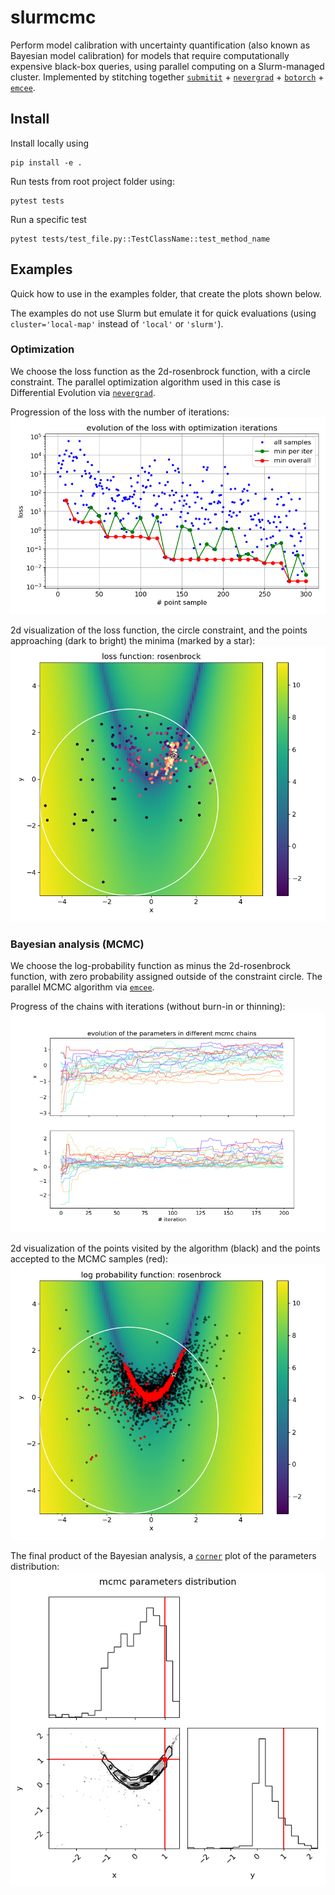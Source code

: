 # slurmcmc

Perform model calibration with uncertainty quantification (also known as Bayesian model calibration) for models that require computationally expensive black-box queries, using parallel computing on a Slurm-managed cluster.
Implemented by stitching together [``submitit``](https://github.com/facebookincubator/submitit) + [``nevergrad``](https://github.com/facebookresearch/nevergrad) + [``botorch``](https://github.com/pytorch/botorch) + [``emcee``](https://github.com/dfm/emcee).


## Install

Install locally using
```
pip install -e .
```

Run tests from root project folder using:
```
pytest tests
```

Run a specific test
```
pytest tests/test_file.py::TestClassName::test_method_name
```

## Examples

Quick how to use in the examples folder, that create the plots shown below.

The examples do not use Slurm but emulate it for quick evaluations (using `cluster='local-map'` instead of `'local'` or `'slurm'`).

### Optimization

We choose the loss function as the 2d-rosenbrock function, with a circle constraint. 
The parallel optimization algorithm used in this case is Differential Evolution via [``nevergrad``](https://github.com/facebookresearch/nevergrad).

Progression of the loss with the number of iterations:
![example_optimization_loss_progress](examples/pics/example_optimization_loss_progress.png)

2d visualization of the loss function, the circle constraint, and the points approaching (dark to bright) the minima (marked by a star):
![example_optimization_2d_visualization](examples/pics/example_optimization_2d_visualization.png)

### Bayesian analysis (MCMC)

We choose the log-probability function as minus the 2d-rosenbrock function, with zero probability assigned outside of the constraint circle.
The parallel MCMC algorithm via [``emcee``](https://github.com/dfm/emcee).

Progress of the chains with iterations (without burn-in or thinning):
![example_mcmc_chains_progress](examples/pics/example_mcmc_chains_progress.png)

2d visualization of the points visited by the algorithm (black) and the points accepted to the MCMC samples (red):
![example_mcmc_2d_visualization](examples/pics/example_mcmc_2d_visualization.png)

The final product of the Bayesian analysis, a [``corner``](https://github.com/dfm/corner.py) plot of the parameters distribution:
![example_mcmc_parameters_distribution](examples/pics/example_mcmc_parameters_distribution.png)
